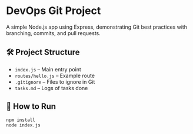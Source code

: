 # DevOps Git Project

A simple Node.js app using Express, demonstrating Git best practices with branching, commits, and pull requests.

## 🛠️ Project Structure

- `index.js` – Main entry point
- `routes/hello.js` – Example route
- `.gitignore` – Files to ignore in Git
- `tasks.md` – Logs of tasks done

## 🚀 How to Run

```bash
npm install
node index.js
